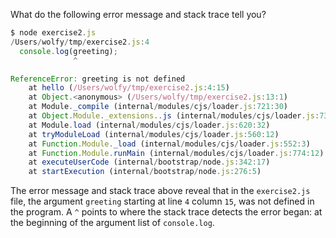 What do the following error message and stack trace tell you?

```javascript
$ node exercise2.js
/Users/wolfy/tmp/exercise2.js:4
  console.log(greeting);
              ^

ReferenceError: greeting is not defined
    at hello (/Users/wolfy/tmp/exercise2.js:4:15)
    at Object.<anonymous> (/Users/wolfy/tmp/exercise2.js:13:1)
    at Module._compile (internal/modules/cjs/loader.js:721:30)
    at Object.Module._extensions..js (internal/modules/cjs/loader.js:732:10)
    at Module.load (internal/modules/cjs/loader.js:620:32)
    at tryModuleLoad (internal/modules/cjs/loader.js:560:12)
    at Function.Module._load (internal/modules/cjs/loader.js:552:3)
    at Function.Module.runMain (internal/modules/cjs/loader.js:774:12)
    at executeUserCode (internal/bootstrap/node.js:342:17)
    at startExecution (internal/bootstrap/node.js:276:5)
```



The error message and stack trace above reveal that in the `exercise2.js` file, the argument `greeting` starting at line `4` column `15`, was not defined in the program.  A `^` points to where the stack trace detects the error began: at the beginning of the argument list of `console.log`.